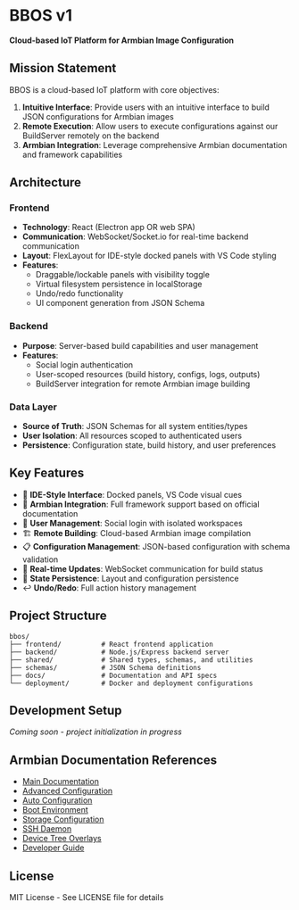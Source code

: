 # BBOS v1

**Cloud-based IoT Platform for Armbian Image Configuration**

## Mission Statement

BBOS is a cloud-based IoT platform with core objectives:

1. **Intuitive Interface**: Provide users with an intuitive interface to build JSON configurations for Armbian images
2. **Remote Execution**: Allow users to execute configurations against our BuildServer remotely on the backend  
3. **Armbian Integration**: Leverage comprehensive Armbian documentation and framework capabilities

## Architecture

### Frontend
- **Technology**: React (Electron app OR web SPA)
- **Communication**: WebSocket/Socket.io for real-time backend communication
- **Layout**: FlexLayout for IDE-style docked panels with VS Code styling
- **Features**: 
  - Draggable/lockable panels with visibility toggle
  - Virtual filesystem persistence in localStorage
  - Undo/redo functionality
  - UI component generation from JSON Schema

### Backend
- **Purpose**: Server-based build capabilities and user management
- **Features**:
  - Social login authentication
  - User-scoped resources (build history, configs, logs, outputs)
  - BuildServer integration for remote Armbian image building

### Data Layer
- **Source of Truth**: JSON Schemas for all system entities/types
- **User Isolation**: All resources scoped to authenticated users
- **Persistence**: Configuration state, build history, and user preferences

## Key Features

- 🎨 **IDE-Style Interface**: Docked panels, VS Code visual cues
- 🔧 **Armbian Integration**: Full framework support based on official documentation
- 👤 **User Management**: Social login with isolated workspaces  
- 🏗️ **Remote Building**: Cloud-based Armbian image compilation
- 📋 **Configuration Management**: JSON-based configuration with schema validation
- 🔄 **Real-time Updates**: WebSocket communication for build status
- 💾 **State Persistence**: Layout and configuration persistence
- ↩️ **Undo/Redo**: Full action history management

## Project Structure

```
bbos/
├── frontend/          # React frontend application
├── backend/           # Node.js/Express backend server
├── shared/            # Shared types, schemas, and utilities
├── schemas/           # JSON Schema definitions
├── docs/              # Documentation and API specs
└── deployment/        # Docker and deployment configurations
```

## Development Setup

*Coming soon - project initialization in progress*

## Armbian Documentation References

- [Main Documentation](https://docs.armbian.com/)
- [Advanced Configuration](https://docs.armbian.com/User-Guide_Advanced-Configuration/)
- [Auto Configuration](https://docs.armbian.com/User-Guide_Autoconfig/)
- [Boot Environment](https://docs.armbian.com/User-Guide_Armbian-Config/System/#boot-environment)
- [Storage Configuration](https://docs.armbian.com/User-Guide_Armbian-Config/System/#storage)
- [SSH Daemon](https://docs.armbian.com/User-Guide_Armbian-Config/System/#ssh-daemon)
- [Device Tree Overlays](https://docs.armbian.com/User-Guide_Armbian-Config/System/#device-tree-overlays)
- [Developer Guide](https://docs.armbian.com/Developer-Guide_Overview/)

## License

MIT License - See LICENSE file for details 